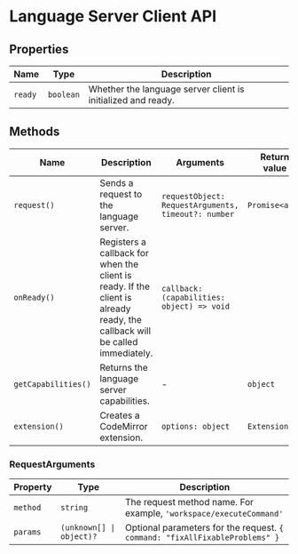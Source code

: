 # Language Server Client API

## Properties

| Name    | Type      | Description                                                  |
| ------- | --------- | ------------------------------------------------------------ |
| `ready` | `boolean` | Whether the language server client is initialized and ready. |

## Methods

| Name                | Description                                                                                                                 | Arguments                                           | Return value   |
| ------------------- | --------------------------------------------------------------------------------------------------------------------------- | --------------------------------------------------- | -------------- |
| `request()`         | Sends a request to the language server.                                                                                     | `requestObject: RequestArguments, timeout?: number` | `Promise<any>` |
| `onReady()`         | Registers a callback for when the client is ready. If the client is already ready, the callback will be called immediately. | `callback: (capabilities: object) => void`          |                |
| `getCapabilities()` | Returns the language server capabilities.                                                                                   | -                                                   | `object`       |
| `extension()`       | Creates a CodeMirror extension.                                                                                             | `options: object`                                   | `Extension[]`  |

### RequestArguments

| Property | Type                     | Description                                                                 |
| -------- | ------------------------ | --------------------------------------------------------------------------- |
| `method` | `string`                 | The request method name. For example, `'workspace/executeCommand'`          |
| `params` | `(unknown[] \| object)?` | Optional parameters for the request. `{ command: "fixAllFixableProblems" }` |
